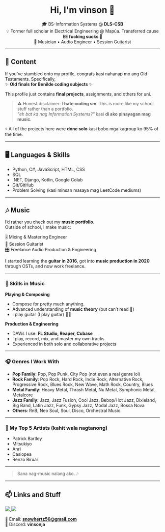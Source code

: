 <h1 align="center">Hi, I'm vinson 👋</h1>

<p align="center">
  🎓 BS-Information Systems @ <b>DLS-CSB</b><br>
  💡 Former full scholar in Electrical Engineering @ Mapúa. Transferred cause <b>EE fucking sucks 🖕</b><br>
  🎵 Musician • Audio Engineer • Session Guitarist
</p>

---

## 🚀 Content
If you’ve stumbled onto my profile, congrats kasi nahanap mo ang Old Testaments. Specifically,  
✨ **Old finals for Benilde coding subjects** ✨  

This profile just contains **final projects**, assignments, and others for uni.  

> ⚠️ Honest disclaimer: I **hate coding sm**. This is more like my school stuff rather than a portfolio.  
> *"eh bat ka nag Information Systems?"* kasi **di ako pinayagan mag music**.  

💀 All of the projects here were **done solo** kasi bobo mga kagroup ko 95% of the time.  

---

## 🖥️ Languages & Skills
- Python, C#, JavaScript, HTML, CSS  
- SQL  
- .NET, Django, Kotlin, Google Colab  
- Git/GitHub  
- Problem Solving (kasi minsan masaya mag LeetCode mediums)  

---

## 🎶 Music  

I’d rather you check out my **music portfolio**.  
Outside of school, I make music:  

🎚️ Mixing & Mastering Engineer  
🎸 Session Guitarist  
🎛️ Freelance Audio Production & Engineering  

I started learning the **guitar in 2016**, got into **music production in 2020** through OSTs, and now work freelance.  

---

### 🥁 Skills in Music  

**Playing & Composing**  
- Compose for pretty much anything.  
- Advanced understanding of **music theory** (but can’t read 🤷)  
- I play guitar (I play guitar) 🎸🔥  

**Production & Engineering**  
- DAWs I use: **FL Studio, Reaper, Cubase**  
- I play, record, mix, and master my own tracks  
- Experienced in both solo and collaborative projects  

---

### 🎧 Genres I Work With  

- **Pop Family**: Pop, Pop Punk, City Pop (not even a real genre lol)  
- **Rock Family**: Pop Rock, Hard Rock, Indie Rock, Alternative Rock, Progressive Rock, Blues Rock, New Wave, Math Rock, Country, Blues  
- **Metal Family**: Heavy Metal, Thrash Metal, Nu Metal, Symphonic Metal, Metalcore  
- **Jazz Family**: Jazz, Jazz Fusion, Cool Jazz, Bebop/Hot Jazz, Dixieland, Big Band, Latin Jazz, Funk, Gypsy Jazz, Modal Jazz, Bossa Nova  
- **Others**: RnB, Neo Soul, Soul, Disco, Orchestral Music

---

### 🎤 My Top 5 Artists (kahit wala nagtanong)
- Patrick Bartley  
- Mitsukiyo  
- Anri  
- Casiopea  
- Renzo Biruar  

---

> Sana nag-music nalang ako. 🎶  

---

## 📫 Links and Stuff

<p align="left">
  <a href="https://youtube.com/vinsonja">
    <img src="https://img.shields.io/badge/YouTube-Channel-red?style=flat&logo=youtube" />
  </a>
  <a href="https://drive.google.com/drive/folders/1kbV6LXfhNRQyYN9jxK1g-dpZKGJ6ULbw?usp=sharing">
    <img src="https://img.shields.io/badge/Music-Portfolio-blueviolet?style=flat&logo=google-drive" />
  </a>
</p>

📧 Email: **snowhertz56@gmail.com**  
💬 Discord: **vinsonja**
